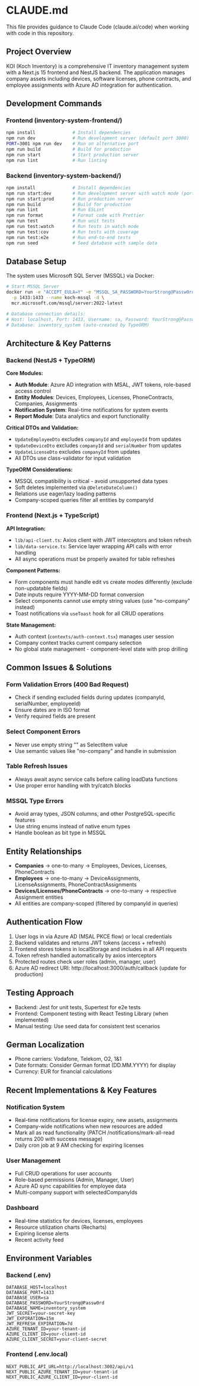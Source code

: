 # CLAUDE.md

This file provides guidance to Claude Code (claude.ai/code) when working with code in this repository.

## Project Overview

KOI (Koch Inventory) is a comprehensive IT inventory management system with a Next.js 15 frontend and NestJS backend. The application manages company assets including devices, software licenses, phone contracts, and employee assignments with Azure AD integration for authentication.

## Development Commands

### Frontend (inventory-system-frontend/)
```bash
npm install              # Install dependencies
npm run dev              # Run development server (default port 3000)
PORT=3001 npm run dev    # Run on alternative port
npm run build            # Build for production
npm run start            # Start production server
npm run lint             # Run linting
```

### Backend (inventory-system-backend/)
```bash
npm install              # Install dependencies
npm run start:dev        # Run development server with watch mode (port 3002)
npm run start:prod       # Run production server
npm run build            # Build for production
npm run lint             # Run ESLint
npm run format           # Format code with Prettier
npm run test             # Run unit tests
npm run test:watch       # Run tests in watch mode
npm run test:cov         # Run tests with coverage
npm run test:e2e         # Run end-to-end tests
npm run seed             # Seed database with sample data
```

## Database Setup

The system uses Microsoft SQL Server (MSSQL) via Docker:

```bash
# Start MSSQL Server
docker run -e "ACCEPT_EULA=Y" -e "MSSQL_SA_PASSWORD=YourStrong@Passw0rd" \
  -p 1433:1433 --name koch-mssql -d \
  mcr.microsoft.com/mssql/server:2022-latest

# Database connection details:
# Host: localhost, Port: 1433, Username: sa, Password: YourStrong@Passw0rd
# Database: inventory_system (auto-created by TypeORM)
```

## Architecture & Key Patterns

### Backend (NestJS + TypeORM)

**Core Modules:**
- **Auth Module**: Azure AD integration with MSAL, JWT tokens, role-based access control
- **Entity Modules**: Devices, Employees, Licenses, PhoneContracts, Companies, Assignments
- **Notification System**: Real-time notifications for system events
- **Report Module**: Data analytics and export functionality

**Critical DTOs and Validation:**
- `UpdateEmployeeDto` excludes `companyId` and `employeeId` from updates
- `UpdateDeviceDto` excludes `companyId` and `serialNumber` from updates
- `UpdateLicenseDto` excludes `companyId` from updates
- All DTOs use class-validator for input validation

**TypeORM Considerations:**
- MSSQL compatibility is critical - avoid unsupported data types
- Soft deletes implemented via `@DeleteDateColumn()`
- Relations use eager/lazy loading patterns
- Company-scoped queries filter all entities by companyId

### Frontend (Next.js + TypeScript)

**API Integration:**
- `lib/api-client.ts`: Axios client with JWT interceptors and token refresh
- `lib/data-service.ts`: Service layer wrapping API calls with error handling
- All async operations must be properly awaited for table refreshes

**Component Patterns:**
- Form components must handle edit vs create modes differently (exclude non-updatable fields)
- Date inputs require YYYY-MM-DD format conversion
- Select components cannot use empty string values (use "no-company" instead)
- Toast notifications via `useToast` hook for all CRUD operations

**State Management:**
- Auth context (`contexts/auth-context.tsx`) manages user session
- Company context tracks current company selection
- No global state management - component-level state with prop drilling

## Common Issues & Solutions

### Form Validation Errors (400 Bad Request)
- Check if sending excluded fields during updates (companyId, serialNumber, employeeId)
- Ensure dates are in ISO format
- Verify required fields are present

### Select Component Errors
- Never use empty string "" as SelectItem value
- Use semantic values like "no-company" and handle in submission

### Table Refresh Issues
- Always await async service calls before calling loadData functions
- Use proper error handling with try/catch blocks

### MSSQL Type Errors
- Avoid array types, JSON columns, and other PostgreSQL-specific features
- Use string enums instead of native enum types
- Handle boolean as bit type in MSSQL

## Entity Relationships

- **Companies** → one-to-many → Employees, Devices, Licenses, PhoneContracts
- **Employees** → one-to-many → DeviceAssignments, LicenseAssignments, PhoneContractAssignments
- **Devices/Licenses/PhoneContracts** → one-to-many → respective Assignment entities
- All entities are company-scoped (filtered by companyId in queries)

## Authentication Flow

1. User logs in via Azure AD (MSAL PKCE flow) or local credentials
2. Backend validates and returns JWT tokens (access + refresh)
3. Frontend stores tokens in localStorage and includes in all API requests
4. Token refresh handled automatically by axios interceptors
5. Protected routes check user roles (admin, manager, user)
6. Azure AD redirect URI: http://localhost:3000/auth/callback (update for production)

## Testing Approach

- Backend: Jest for unit tests, Supertest for e2e tests
- Frontend: Component testing with React Testing Library (when implemented)
- Manual testing: Use seed data for consistent test scenarios

## German Localization

- Phone carriers: Vodafone, Telekom, O2, 1&1
- Date formats: Consider German format (DD.MM.YYYY) for display
- Currency: EUR for financial calculations

## Recent Implementations & Key Features

### Notification System
- Real-time notifications for license expiry, new assets, assignments
- Company-wide notifications when new resources are added
- Mark all as read functionality (PATCH /notifications/mark-all-read returns 200 with success message)
- Daily cron job at 9 AM checking for expiring licenses

### User Management
- Full CRUD operations for user accounts
- Role-based permissions (Admin, Manager, User)
- Azure AD sync capabilities for employee data
- Multi-company support with selectedCompanyIds

### Dashboard
- Real-time statistics for devices, licenses, employees
- Resource utilization charts (Recharts)
- Expiring license alerts
- Recent activity feed

## Environment Variables

### Backend (.env)
```
DATABASE_HOST=localhost
DATABASE_PORT=1433
DATABASE_USER=sa
DATABASE_PASSWORD=YourStrong@Passw0rd
DATABASE_NAME=inventory_system
JWT_SECRET=your-secret-key
JWT_EXPIRATION=15m
JWT_REFRESH_EXPIRATION=7d
AZURE_TENANT_ID=your-tenant-id
AZURE_CLIENT_ID=your-client-id
AZURE_CLIENT_SECRET=your-client-secret
```

### Frontend (.env.local)
```
NEXT_PUBLIC_API_URL=http://localhost:3002/api/v1
NEXT_PUBLIC_AZURE_TENANT_ID=your-tenant-id
NEXT_PUBLIC_AZURE_CLIENT_ID=your-client-id
```